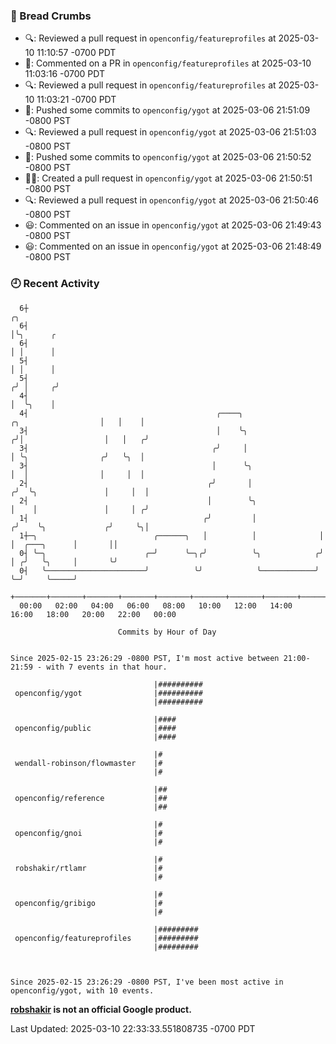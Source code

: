 ### 🍞 Bread Crumbs

 * 🔍: Reviewed a pull request in  `openconfig/featureprofiles` at 2025-03-10 11:10:57 -0700 PDT
 * 💬: Commented on a PR in  `openconfig/featureprofiles` at 2025-03-10 11:03:16 -0700 PDT
 * 🔍: Reviewed a pull request in  `openconfig/featureprofiles` at 2025-03-10 11:03:21 -0700 PDT
 * 🚢: Pushed some commits to `openconfig/ygot` at 2025-03-06 21:51:09 -0800 PST
 * 🔍: Reviewed a pull request in  `openconfig/ygot` at 2025-03-06 21:51:03 -0800 PST
 * 🚢: Pushed some commits to `openconfig/ygot` at 2025-03-06 21:50:52 -0800 PST
 * ✍🏼: Created a pull request in `openconfig/ygot` at 2025-03-06 21:50:51 -0800 PST
 * 🔍: Reviewed a pull request in  `openconfig/ygot` at 2025-03-06 21:50:46 -0800 PST
 * 😃: Commented on an issue in `openconfig/ygot` at 2025-03-06 21:49:43 -0800 PST
 * 😃: Commented on an issue in `openconfig/ygot` at 2025-03-06 21:48:49 -0800 PST

### 🕘 Recent Activity
```
  6┼                                                                                         ╭╮
  6┤                                                                                         │╰╮      ╭
  6┤                                                                                         │ │      │
  5┤                                                                                         │ │      │
  5┤                                                                                        ╭╯ │     ╭╯
  4┤                                                                                        │  ╰╮    │
  4┤                                          ╭────╮                    ╭╮                  │   │    │
  3┤                                          │    ╰╮                  ╭╯│                  │   │   ╭╯
  3┤                                         ╭╯     │                  │ ╰╮                ╭╯   ╰╮  │
  3┤                                         │      ╰╮                 │  │                │     │  │
  2┤                                        ╭╯       │                ╭╯  ╰╮               │     │  │
  2┤                                        │        ╰╮               │    │               │     │ ╭╯
  1┤                                       ╭╯         │              ╭╯    ╰╮             ╭╯     ╰╮│
  1┼─╮                          ╭──────╮   │          │              │      │  ╭───╮      │       ││
  0┤ ╰─╮                      ╭─╯      ╰─╮╭╯          ╰╮            ╭╯      │ ╭╯   ╰╮     │       ╰╯
  0┤   ╰──────────────────────╯          ╰╯            ╰────────────╯       ╰─╯     ╰─────╯
    +───────+───────+───────+───────+───────+───────+───────+───────+───────+───────+───────+───────+────
  00:00   02:00   04:00   06:00   08:00   10:00   12:00   14:00   16:00   18:00   20:00   22:00   00:00   

						Commits by Hour of Day


Since 2025-02-15 23:26:29 -0800 PST, I'm most active between 21:00-21:59 - with 7 events in that hour.

```



```
                                |##########
 openconfig/ygot                |##########
                                |##########

                                |####
 openconfig/public              |####
                                |####

                                |#
 wendall-robinson/flowmaster    |#
                                |#

                                |##
 openconfig/reference           |##
                                |##

                                |#
 openconfig/gnoi                |#
                                |#

                                |#
 robshakir/rtlamr               |#
                                |#

                                |#
 openconfig/gribigo             |#
                                |#

                                |#########
 openconfig/featureprofiles     |#########
                                |#########



Since 2025-02-15 23:26:29 -0800 PST, I've been most active in openconfig/ygot, with 10 events.

```
**[robshakir](mailto:robjs@google.com) is not an official Google product.**  


Last Updated: 2025-03-10 22:33:33.551808735 -0700 PDT
